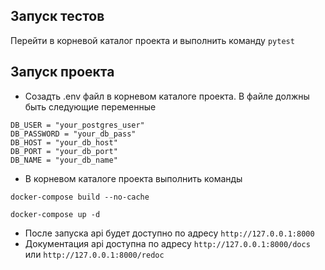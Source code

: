 

## Запуск тестов


Перейти в корневой каталог проекта и выполнить команду
```pytest```

## Запуск проекта
* Созадть .env файл в корневом каталоге проекта. В файле должны быть следующие переменные
```
DB_USER = "your_postgres_user"
DB_PASSWORD = "your_db_pass"
DB_HOST = "your_db_host"
DB_PORT = "your_db_port"
DB_NAME = "your_db_name"
```
* В корневом каталоге проекта выполнить команды
```
docker-compose build --no-cache
```

```
docker-compose up -d
```
* После запуска api будет доступно по адресу `http://127.0.0.1:8000`
* Документация api доступна по адресу `http://127.0.0.1:8000/docs` или `http://127.0.0.1:8000/redoc`


 
 
